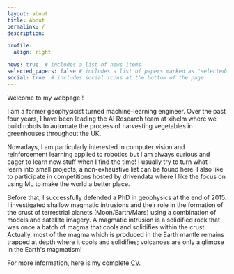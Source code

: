 ```yaml
---
layout: about
title: About
permalink: /
description: 

profile:
  align: right

news: true  # includes a list of news items
selected_papers: false # includes a list of papers marked as "selected={true}"
social: true  # includes social icons at the bottom of the page
---
```


Welcome to my webpage !

I am a former geophysicist turned machine-learning engineer. Over the past four years, I have been leading the AI Research team at xihelm where we build robots to automate the process of harvesting vegetables in greenhouses throughout the UK.

Nowadays, I am particularly interested in computer vision and reinforcement learning applied to robotics but I am always curious and eager to learn new stuff when I find the time! I usually try to turn what I learn into small projects, a non-exhaustive list can be found here. I also like to participate in competitions hosted by drivendata where I like the focus on using ML to make the world a better place.

Before that, I successfully defended a PhD in geophysics at the end of 2015. I investigated shallow magmatic intrusions and their role in the formation of the crust of terrestrial planets (Moon/Earth/Mars) using a combination of models and satellite imagery. A magmatic intrusion is a solidified rock that was once a batch of magma that cools and solidifies within the crust. Actually, most of the magma which is produced in the Earth mantle remains trapped at depth where it cools and solidifies; volcanoes are only a glimpse in the Earth's magmatism!

For more information, here is my complete [CV](https://cthorey.github.io/online-cv/).

